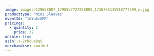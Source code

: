 ```yaml
---
image: images/129658887_1795957727228808_1726795145918777299_n.jpg
producttype: 'Mini Sleeves'
eventId: "1mYu6cGMR"
pricings:
  - quantity: 1
    price: 32
onsale: true
asin: s-2rhcuaOqS
merchandise: comiket
---
```

